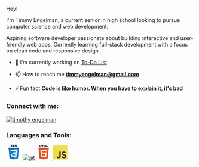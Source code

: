 Hey! 

I'm Timmy Engelman, a current senior in high school looking to pursue computer science and web development.

Aspiring software developer passionate about building interactive and user-friendly web apps. Currently learning full-stack development with a focus on clean code and responsive design.</h4>

- 🔭 I’m currently working on [To-Do List](https://timmyengelman.github.io/Timmy-Engelman/)

- 📫 How to reach me **timmyengelman@gmail.com**

- ⚡ Fun fact **Code is like humor. When you have to explain it, it's bad**

<h3 align="left">Connect with me:</h3>
<p align="left">
<a href="[https://linkedin.com/in/timothy engelman](https://www.linkedin.com/in/timmyengelman?trk=people-guest_people_search-card)" target="blank"><img align="center" src="https://raw.githubusercontent.com/rahuldkjain/github-profile-readme-generator/master/src/images/icons/Social/linked-in-alt.svg" alt="timothy engelman" height="30" width="40" /></a>
</p>

<h3 align="left">Languages and Tools:</h3>
<p align="left"> <a href="https://www.w3schools.com/css/" target="_blank" rel="noreferrer"> <img src="https://raw.githubusercontent.com/devicons/devicon/master/icons/css3/css3-original-wordmark.svg" alt="css3" width="40" height="40"/> </a> <a href="https://git-scm.com/" target="_blank" rel="noreferrer"> <img src="https://www.vectorlogo.zone/logos/git-scm/git-scm-icon.svg" alt="git" width="40" height="40"/> </a> <a href="https://www.w3.org/html/" target="_blank" rel="noreferrer"> <img src="https://raw.githubusercontent.com/devicons/devicon/master/icons/html5/html5-original-wordmark.svg" alt="html5" width="40" height="40"/> </a> <a href="https://developer.mozilla.org/en-US/docs/Web/JavaScript" target="_blank" rel="noreferrer"> <img src="https://raw.githubusercontent.com/devicons/devicon/master/icons/javascript/javascript-original.svg" alt="javascript" width="40" height="40"/> </a> </p>
